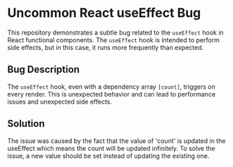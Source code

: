 # Uncommon React useEffect Bug

This repository demonstrates a subtle bug related to the `useEffect` hook in React functional components.  The `useEffect` hook is intended to perform side effects, but in this case, it runs more frequently than expected.

## Bug Description

The `useEffect` hook, even with a dependency array `[count]`, triggers on every render.  This is unexpected behavior and can lead to performance issues and unexpected side effects.

## Solution

The issue was caused by the fact that the value of 'count' is updated in the useEffect which means the count will be updated infinitely. To solve the issue, a new value should be set instead of updating the existing one.